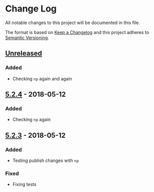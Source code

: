 # Change Log
All notable changes to this project will be documented in this file.

The format is based on [Keep a Changelog](http://keepachangelog.com/)
and this project adheres to [Semantic Versioning](http://semver.org/).

## [Unreleased][]
### Added
- Checking `np` again and again

## [5.2.4][] - 2018-05-12
### Added
- Checking `np` again


## [5.2.3][] - 2018-05-12
### Added
- Testing publish changes with `np`

### Fixed
- Fixing tests


[Unreleased]: https://github.com/willmendesneto/willmendesneto-playground/compare/v5.2.4...HEAD
[5.2.4]: https://github.com/willmendesneto/willmendesneto-playground/compare/v5.2.3...v5.2.4
[5.2.3]: https://github.com/willmendesneto/willmendesneto-playground/tree/v5.2.3